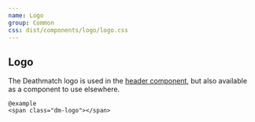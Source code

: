 ```yaml
---
name: Logo
group: Common
css: dist/components/logo/logo.css
---
```


## Logo

The Deathmatch logo is used in the [header component](/header), but also available as a component to use elsewhere.

    @example
    <span class="dm-logo"></span>